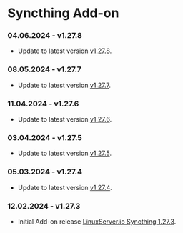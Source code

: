 # Syncthing Add-on

### 04.06.2024 - v1.27.8 
  - Update to latest version [v1.27.8](https://github.com/linuxserver/docker-syncthing/releases/tag/v1.27.8-ls145).

### 08.05.2024 - v1.27.7 
  - Update to latest version [v1.27.7](https://github.com/linuxserver/docker-syncthing/releases/tag/v1.27.7-ls141).

### 11.04.2024 - v1.27.6 
  - Update to latest version [v1.27.6](https://github.com/linuxserver/docker-syncthing/releases/tag/v1.27.6-ls138).

### 03.04.2024 - v1.27.5 
  - Update to latest version [v1.27.5](https://github.com/linuxserver/docker-syncthing/releases/tag/v1.27.5-ls137).

### 05.03.2024 - v1.27.4 
  - Update to latest version [v1.27.4](https://github.com/linuxserver/docker-syncthing/releases/tag/v1.27.4-ls133).

### 12.02.2024 - v1.27.3
  - Initial Add-on release [LinuxServer.io Syncthing 1.27.3](https://github.com/linuxserver/docker-syncthing/releases/tag/v1.27.3-ls130).